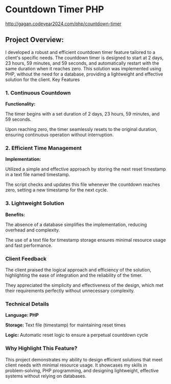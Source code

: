 # Countdown Timer PHP
<!DOCTYPE html>
<html>
<head>
	<meta charset="utf-8">
	<meta name="viewport" content="width=device-width, initial-scale=1">
</head>
<body>
	<div class="countdown-wrapper">
    <a href="http://gagan.codeyear2024.com/php/countdown-timer/">http://gagan.codeyear2024.com/php/countdown-timer</a>
		<h2>Project Overview:</h2>
		<p>I developed a robust and efficient countdown timer feature tailored to a client's specific needs. The countdown timer is designed to start at 2 days, 23 hours, 59 minutes, and 59 seconds, and automatically restart with the same duration when it reaches zero. This solution was implemented using PHP, without the need for a database, providing a lightweight and effective solution for the client.
		Key Features</p>
		<h3>1. Continuous Countdown</h3>
		<p><b>Functionality:</b></p>
		<p>The timer begins with a set duration of 2 days, 23 hours, 59 minutes, and 59 seconds.</p>
		<p>Upon reaching zero, the timer seamlessly resets to the original duration, ensuring continuous operation without interruption.</p>
		<h3>2. Efficient Time Management</h3>
		<p><b>Implementation:</b></p>
		<p>Utilized a simple and effective approach by storing the next reset timestamp in a text file named timestamp.</p>
		<p>The script checks and updates this file whenever the countdown reaches zero, setting a new timestamp for the next cycle.</p>
		<h3>3. Lightweight Solution</h3>
		<p><b>Benefits:</b></p>
		<p>The absence of a database simplifies the implementation, reducing overhead and complexity.</p>
		<p>The use of a text file for timestamp storage ensures minimal resource usage and fast performance.</p>
		<h3>Client Feedback</h3>
		<p>The client praised the logical approach and efficiency of the solution, highlighting the ease of integration and the reliability of the timer.</p>
		<p>They appreciated the simplicity and effectiveness of the design, which met their requirements perfectly without unnecessary complexity.</p>
		<h3>Technical Details</h3>
		<p><b>Language: PHP</b></p>
		<p><b>Storage:</b> Text file (timestamp) for maintaining reset times</p>
		<p><b>Logic:</b> Automatic reset logic to ensure a perpetual countdown cycle</p>
		<h3>Why Highlight This Feature?</h3>
		<p>This project demonstrates my ability to design efficient solutions that meet client needs with minimal resource usage. It showcases my skills in problem-solving, PHP programming, and designing lightweight, effective systems without relying on databases.</p>
	</div>
</body>
</html>
